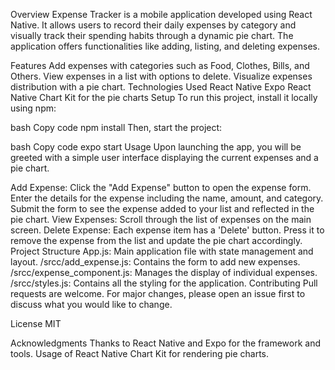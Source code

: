 Overview
Expense Tracker is a mobile application developed using React Native. It allows users to record their daily expenses by category and visually track their spending habits through a dynamic pie chart. The application offers functionalities like adding, listing, and deleting expenses.

Features
Add expenses with categories such as Food, Clothes, Bills, and Others.
View expenses in a list with options to delete.
Visualize expenses distribution with a pie chart.
Technologies Used
React Native
Expo
React Native Chart Kit for the pie charts
Setup
To run this project, install it locally using npm:

bash
Copy code
npm install
Then, start the project:

bash
Copy code
expo start
Usage
Upon launching the app, you will be greeted with a simple user interface displaying the current expenses and a pie chart.

Add Expense:
Click the "Add Expense" button to open the expense form.
Enter the details for the expense including the name, amount, and category.
Submit the form to see the expense added to your list and reflected in the pie chart.
View Expenses:
Scroll through the list of expenses on the main screen.
Delete Expense:
Each expense item has a 'Delete' button. Press it to remove the expense from the list and update the pie chart accordingly.
Project Structure
App.js: Main application file with state management and layout.
/srcc/add_expense.js: Contains the form to add new expenses.
/srcc/expense_component.js: Manages the display of individual expenses.
/srcc/styles.js: Contains all the styling for the application.
Contributing
Pull requests are welcome. For major changes, please open an issue first to discuss what you would like to change.

License
MIT

Acknowledgments
Thanks to React Native and Expo for the framework and tools.
Usage of React Native Chart Kit for rendering pie charts.
